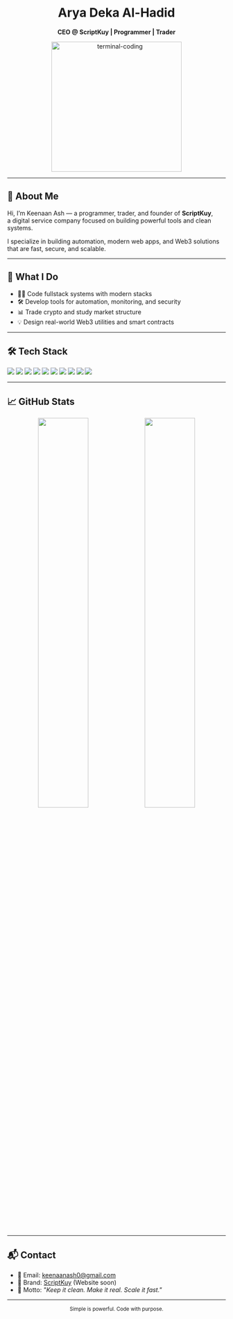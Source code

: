 <h1 align="center">Arya Deka Al-Hadid</h1>
<p align="center"><strong>CEO @ ScriptKuy | Programmer | Trader</strong></p>

<p align="center">
  <img src="https://media.githubusercontent.com/media/keenaaassets/branding/main/terminal-clean.gif" width="300" alt="terminal-coding" />
</p>

---

## 👋 About Me

Hi, I’m Keenaan Ash — a programmer, trader, and founder of **ScriptKuy**,  
a digital service company focused on building powerful tools and clean systems.

I specialize in building automation, modern web apps, and Web3 solutions that are fast, secure, and scalable.

---

## 🧠 What I Do

- 👨‍💻 Code fullstack systems with modern stacks  
- 🛠 Develop tools for automation, monitoring, and security  
- 📊 Trade crypto and study market structure  
- 💡 Design real-world Web3 utilities and smart contracts

---

## 🛠️ Tech Stack

<p align="left">
  <img src="https://img.shields.io/badge/Solidity-363636?style=flat&logo=solidity" />
  <img src="https://img.shields.io/badge/Python-3776AB?style=flat&logo=python&logoColor=white" />
  <img src="https://img.shields.io/badge/JavaScript-F7DF1E?style=flat&logo=javascript&logoColor=black" />
  <img src="https://img.shields.io/badge/TypeScript-3178C6?style=flat&logo=typescript&logoColor=white" />
  <img src="https://img.shields.io/badge/React-61DAFB?style=flat&logo=react&logoColor=black" />
  <img src="https://img.shields.io/badge/Next.js-000000?style=flat&logo=next.js&logoColor=white" />
  <img src="https://img.shields.io/badge/Node.js-339933?style=flat&logo=nodedotjs&logoColor=white" />
  <img src="https://img.shields.io/badge/Express-000000?style=flat&logo=express&logoColor=white" />
  <img src="https://img.shields.io/badge/Tailwind_CSS-38B2AC?style=flat&logo=tailwind-css&logoColor=white" />
  <img src="https://img.shields.io/badge/Sass-CC6699?style=flat&logo=sass&logoColor=white" />
</p>

---

## 📈 GitHub Stats

<p align="center">
  <img src="https://github-readme-stats.vercel.app/api?username=Keenaanash0&show_icons=true&hide_border=true&theme=default" width="48%" />
  <img src="https://github-readme-streak-stats.herokuapp.com/?user=Keenaanash0&hide_border=true&theme=default" width="48%" />
</p>

---

## 📬 Contact

- 📧 Email: keenaanash0@gmail.com  
- 🏢 Brand: [ScriptKuy](#) (Website soon)  
- 🧠 Motto: *"Keep it clean. Make it real. Scale it fast."*

---

<p align="center">
  <sub>Simple is powerful. Code with purpose.</sub>
</p>

